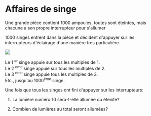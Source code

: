 # Affaires de singe

Une grande pièce contient 1000 ampoules, toutes sont éteintes, mais chacune a son propre interrupteur pour s'allumer

1000 singes entrent dans la pièce et décident d'appuyer sur les interrupteurs d'éclairage d'une manière très particulière.

![](https://github.com/supportingami/sami-maths-club/blob/master/maths-club-pack/images/monkey-business-1.png?raw=true)

Le 1 <sup> er </sup> singe appuie sur tous les multiples de 1.   
Le 2 <sup> ème </sup> singe appuie sur tous les multiples de 2.   
Le 3 <sup> ème </sup> singe appuie tous les multiples de 3.   
Etc., jusqu'au 1000<sup>ème</sup> singe.

Une fois que tous les singes ont fini d'appuyer sur les interrupteurs:
1. La lumière numéro 10 sera-t-elle allumée ou éteinte?

2. Combien de lumières au total seront allumées?

